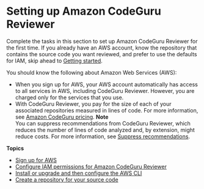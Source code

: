 # Setting up Amazon CodeGuru Reviewer<a name="setting-up-codeguru-reviewer"></a>

Complete the tasks in this section to set up Amazon CodeGuru Reviewer for the first time\. If you already have an AWS account, know the repository that contains the source code you want reviewed, and prefer to use the defaults for IAM, skip ahead to [Getting started](getting-started-with-guru.md)\.

You should know the following about Amazon Web Services \(AWS\): 
+ When you sign up for AWS, your AWS account automatically has access to all services in AWS, including CodeGuru Reviewer\. However, you are charged only for the services that you use\. 
+ With CodeGuru Reviewer, you pay for the size of each of your associated repositories measured in lines of code\. For more information, see [Amazon CodeGuru pricing](http://aws.amazon.com/codeguru/pricing/)\.
**Note**  
You can suppress recommendations from CodeGuru Reviewer, which reduces the number of lines of code analyzed and, by extension, might reduce costs\. For more information, see [Suppress recommendations](recommendation-suppression.md)\.

**Topics**
+ [Sign up for AWS](get-set-up-sign-up-for-aws.md)
+ [Configure IAM permissions for Amazon CodeGuru Reviewer](get-set-up-configure-iam-permissions.md)
+ [Install or upgrade and then configure the AWS CLI](get-set-up-install-cli.md)
+ [Create a repository for your source code](get-set-up-setup-repository.md)